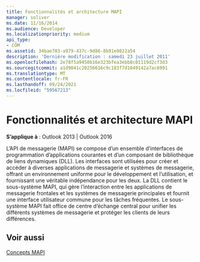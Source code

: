 ```yaml
---
title: Fonctionnalités et architecture MAPI
manager: soliver
ms.date: 11/16/2014
ms.audience: Developer
ms.localizationpriority: medium
api_type:
- COM
ms.assetid: 34bae703-a979-437c-9d86-8b91e9822a54
description: 'Derniére modification : samedi 23 juillet 2011'
ms.openlocfilehash: 2e78f5a9450b16e323bfea3ebb8c01119d2cf3d3
ms.sourcegitcommit: a1d9041c20256616c9c183f7d1049142a7ac6991
ms.translationtype: MT
ms.contentlocale: fr-FR
ms.lasthandoff: 09/24/2021
ms.locfileid: "59567213"
---
```

# <a name="mapi-features-and-architecture"></a>Fonctionnalités et architecture MAPI

  
  
**S’applique à** : Outlook 2013 | Outlook 2016 
  
L’API de messagerie (MAPI) se compose d’un ensemble d’interfaces de programmation d’applications courantes et d’un composant de bibliothèque de liens dynamiques (DLL). Les interfaces sont utilisées pour créer et accéder à diverses applications de messagerie et systèmes de messagerie, offrant un environnement uniforme pour le développement et l’utilisation, et fournissant une véritable indépendance pour les deux. La DLL contient le sous-système MAPI, qui gère l’interaction entre les applications de messagerie frontales et les systèmes de messagerie principales et fournit une interface utilisateur commune pour les tâches fréquentes. Le sous-système MAPI fait office de centre d’échange central pour unifier les différents systèmes de messagerie et protéger les clients de leurs différences.
  
## <a name="see-also"></a>Voir aussi



[Concepts MAPI](mapi-concepts.md)


